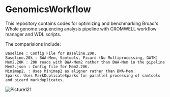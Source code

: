 # GenomicsWorkflow

This repository contains codes for optimizing and benchmarking Broad's Whole genome sequencing analysis pipeline with CROMWELL workflow manager and WDL scripts.

The comparisions include:

    Baseline : Config File for Baseline.20K.
    Baseline.20k : BWA-Mem, Samtools, Picard (No Multiprocessing, GATK)
    Mem2.20K : 20K reads with BWA-Mem2 rather than BWA-Mem in the pipeline
    Mem2.json : Config file for Mem2.20K.
    Minimap2. : Uses Minimap2 as aligner rather than BWA-Mem.
    Sparks: Uses MarkDuplicateSparks for parallel processing of samtools and picard markduplicates.

![Picture121](https://github.com/user-attachments/assets/cd0d6443-e5da-4ede-9bfa-8a533c1801dc)
